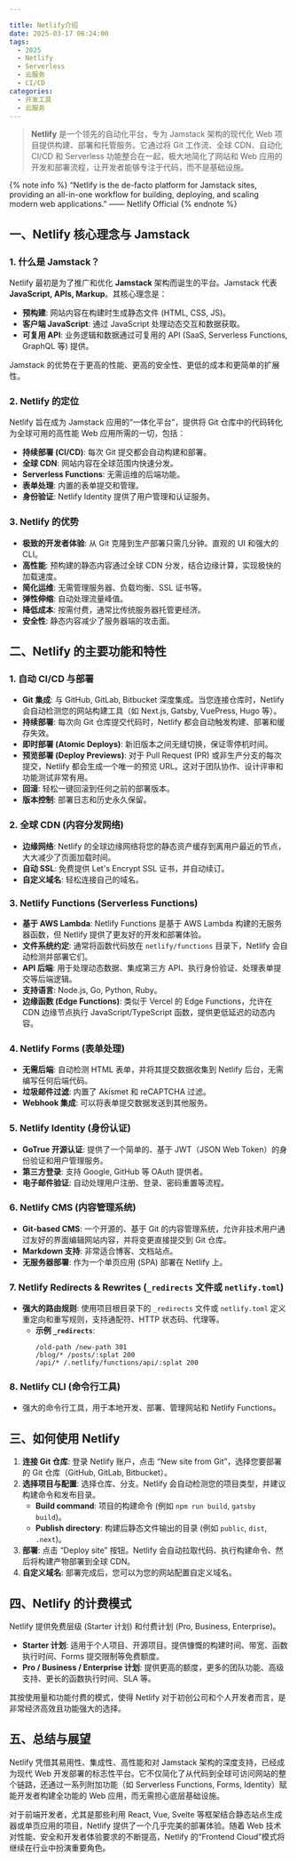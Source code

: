 ```yaml
---

title: Netlify介绍
date: 2025-03-17 06:24:00
tags:
  - 2025
  - Netlify
  - Serverless
  - 云服务
  - CI/CD
categories:
  - 开发工具
  - 云服务
---
```


> **Netlify** 是一个领先的自动化平台，专为 Jamstack 架构的现代化 Web 项目提供构建、部署和托管服务。它通过将 Git 工作流、全球 CDN、自动化 CI/CD 和 Serverless 功能整合在一起，极大地简化了网站和 Web 应用的开发和部署流程，让开发者能够专注于代码，而不是基础设施。

{% note info %}
“Netlify is the de-facto platform for Jamstack sites, providing an all-in-one workflow for building, deploying, and scaling modern web applications.” —— Netlify Official
{% endnote %}

## 一、Netlify 核心理念与 Jamstack

### 1. 什么是 Jamstack？

Netlify 最初是为了推广和优化 **Jamstack** 架构而诞生的平台。Jamstack 代表 **JavaScript, APIs, Markup**。其核心理念是：

*   **预构建**: 网站内容在构建时生成静态文件 (HTML, CSS, JS)。
*   **客户端 JavaScript**: 通过 JavaScript 处理动态交互和数据获取。
*   **可复用 API**: 业务逻辑和数据通过可复用的 API (SaaS, Serverless Functions, GraphQL 等) 提供。

Jamstack 的优势在于更高的性能、更高的安全性、更低的成本和更简单的扩展性。

### 2. Netlify 的定位

Netlify 旨在成为 Jamstack 应用的“一体化平台”，提供将 Git 仓库中的代码转化为全球可用的高性能 Web 应用所需的一切，包括：

*   **持续部署 (CI/CD)**: 每次 Git 提交都会自动构建和部署。
*   **全球 CDN**: 网站内容在全球范围内快速分发。
*   **Serverless Functions**: 无需运维的后端功能。
*   **表单处理**: 内置的表单提交和管理。
*   **身份验证**: Netlify Identity 提供了用户管理和认证服务。

### 3. Netlify 的优势

*   **极致的开发者体验**: 从 Git 克隆到生产部署只需几分钟。直观的 UI 和强大的 CLI。
*   **高性能**: 预构建的静态内容通过全球 CDN 分发，结合边缘计算，实现极快的加载速度。
*   **简化运维**: 无需管理服务器、负载均衡、SSL 证书等。
*   **弹性伸缩**: 自动处理流量峰值。
*   **降低成本**: 按需付费，通常比传统服务器托管更经济。
*   **安全性**: 静态内容减少了服务器端的攻击面。

## 二、Netlify 的主要功能和特性

### 1. 自动 CI/CD 与部署

*   **Git 集成**: 与 GitHub, GitLab, Bitbucket 深度集成。当您连接仓库时，Netlify 会自动检测您的网站构建工具（如 Next.js, Gatsby, VuePress, Hugo 等）。
*   **持续部署**: 每次向 Git 仓库提交代码时，Netlify 都会自动触发构建、部署和缓存失效。
*   **即时部署 (Atomic Deploys)**: 新旧版本之间无缝切换，保证零停机时间。
*   **预览部署 (Deploy Previews)**: 对于 Pull Request (PR) 或非生产分支的每次提交，Netlify 都会生成一个唯一的预览 URL。这对于团队协作、设计评审和功能测试非常有用。
*   **回滚**: 轻松一键回滚到任何之前的部署版本。
*   **版本控制**: 部署日志和历史永久保留。

### 2. 全球 CDN (内容分发网络)

*   **边缘网络**: Netlify 的全球边缘网络将您的静态资产缓存到离用户最近的节点，大大减少了页面加载时间。
*   **自动 SSL**: 免费提供 Let's Encrypt SSL 证书，并自动续订。
*   **自定义域名**: 轻松连接自己的域名。

### 3. Netlify Functions (Serverless Functions)

*   **基于 AWS Lambda**: Netlify Functions 是基于 AWS Lambda 构建的无服务器函数，但 Netlify 提供了更友好的开发和部署体验。
*   **文件系统约定**: 通常将函数代码放在 `netlify/functions` 目录下，Netlify 会自动检测并部署它们。
*   **API 后端**: 用于处理动态数据、集成第三方 API、执行身份验证、处理表单提交等后端逻辑。
*   **支持语言**: Node.js, Go, Python, Ruby。
*   **边缘函数 (Edge Functions)**: 类似于 Vercel 的 Edge Functions，允许在 CDN 边缘节点执行 JavaScript/TypeScript 函数，提供更低延迟的动态内容。

### 4. Netlify Forms (表单处理)

*   **无需后端**: 自动检测 HTML 表单，并将其提交数据收集到 Netlify 后台，无需编写任何后端代码。
*   **垃圾邮件过滤**: 内置了 Akismet 和 reCAPTCHA 过滤。
*   **Webhook 集成**: 可以将表单提交数据发送到其他服务。

### 5. Netlify Identity (身份认证)

*   **GoTrue 开源认证**: 提供了一个简单的、基于 JWT（JSON Web Token）的身份验证和用户管理服务。
*   **第三方登录**: 支持 Google, GitHub 等 OAuth 提供者。
*   **电子邮件验证**: 自动处理用户注册、登录、密码重置等流程。

### 6. Netlify CMS (内容管理系统)

*   **Git-based CMS**: 一个开源的、基于 Git 的内容管理系统，允许非技术用户通过友好的界面编辑网站内容，并将变更直接提交到 Git 仓库。
*   **Markdown 支持**: 非常适合博客、文档站点。
*   **无服务器部署**: 作为一个单页应用 (SPA) 部署在 Netlify 上。

### 7. Netlify Redirects & Rewrites (`_redirects` 文件或 `netlify.toml`)

*   **强大的路由规则**: 使用项目根目录下的 `_redirects` 文件或 `netlify.toml` 定义重定向和重写规则，支持通配符、HTTP 状态码、代理等。
    *   **示例 `_redirects`**:
        ```
        /old-path /new-path 301
        /blog/* /posts/:splat 200
        /api/* /.netlify/functions/api/:splat 200
        ```

### 8. Netlify CLI (命令行工具)

*   强大的命令行工具，用于本地开发、部署、管理网站和 Netlify Functions。

## 三、如何使用 Netlify

1.  **连接 Git 仓库**: 登录 Netlify 账户，点击 “New site from Git”，选择您要部署的 Git 仓库（GitHub, GitLab, Bitbucket）。
2.  **选择项目与配置**: 选择仓库、分支。Netlify 会自动检测您的项目类型，并建议构建命令和发布目录。
    *   **Build command**: 项目的构建命令 (例如 `npm run build`, `gatsby build`)。
    *   **Publish directory**: 构建后静态文件输出的目录 (例如 `public`, `dist`, `.next`)。
3.  **部署**: 点击 “Deploy site” 按钮。Netlify 会自动拉取代码、执行构建命令、然后将构建产物部署到全球 CDN。
4.  **自定义域名**: 部署完成后，您可以为您的网站配置自定义域名。

## 四、Netlify 的计费模式

Netlify 提供免费层级 (Starter 计划) 和付费计划 (Pro, Business, Enterprise)。

*   **Starter 计划**: 适用于个人项目、开源项目。提供慷慨的构建时间、带宽、函数执行时间、Forms 提交限制等免费额度。
*   **Pro / Business / Enterprise 计划**: 提供更高的额度，更多的团队功能、高级支持、更长的函数执行时间、SLA 等。

其按使用量和功能付费的模式，使得 Netlify 对于初创公司和个人开发者而言，是非常经济高效且功能强大的选择。

## 五、总结与展望

Netlify 凭借其易用性、集成性、高性能和对 Jamstack 架构的深度支持，已经成为现代 Web 开发部署的标志性平台。它不仅简化了从代码到全球可访问网站的整个链路，还通过一系列附加功能（如 Serverless Functions, Forms, Identity）赋能开发者构建全功能的 Web 应用，而无需担心底层基础设施。

对于前端开发者，尤其是那些利用 React, Vue, Svelte 等框架结合静态站点生成器或单页应用的项目，Netlify 提供了一个几乎完美的部署体验。随着 Web 技术对性能、安全和开发者体验要求的不断提高，Netlify 的“Frontend Cloud”模式将继续在行业中扮演重要角色。